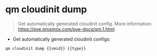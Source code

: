# qm cloudinit dump

> Get automatically generated cloudinit config.
> More information: <https://pve.proxmox.com/pve-docs/qm.1.html>.

- Get automatically generated cloudinit configs:

`qm cloudinit dump {{vmid}} {{type}}`
